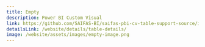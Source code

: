 ```yaml
---
title: Empty
description: Power BI Custom Visual
link: https://github.com/SAIFAS-BI/saifas-pbi-cv-table-support-source/issues
detailsLink: /website/details/table-details/
image: /website/assets/images/empty-image.png
---
```

